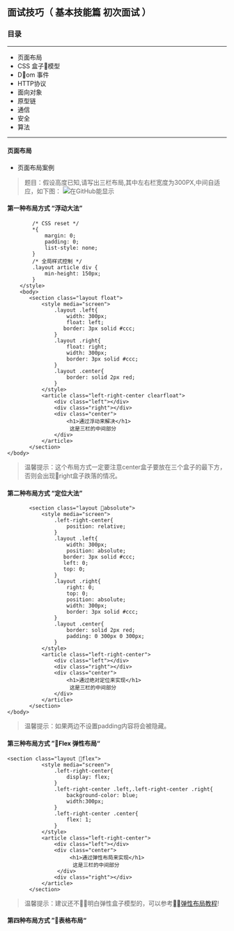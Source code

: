 ## 面试技巧（ 基本技能篇 初次面试 ）
### 目录
---------------------
* 页面布局
* CSS 盒子模型
* Dom 事件
* HTTP协议
* 面向对象
* 原型链
* 通信
* 安全
* 算法
---------------------
#### 页面布局
+ 页面布局案例
> 题目：假设高度已知,请写出三栏布局,其中左右栏宽度为300PX,中间自适应，如下图：
![在GitHub能显示](https://github.com/CaiweiGG/img-RemoteReference/blob/master/images/imagesMD/FirstInterview/tableDemo.jpg)
#### 第一种布局方式 “浮动大法”
``` <style media="screen">
        /* CSS reset */
        *{
            margin: 0;
            padding: 0;
            list-style: none;
        }
        /* 全局样式控制 */
        .layout article div {
            min-height: 150px;
        }
    </style>
    <body>
       <section class="layout float">
           <style media="screen">
               .layout .left{
                   width: 300px;
                   float: left;
                  border: 3px solid #ccc;
               }
               .layout .right{
                   float: right;
                   width: 300px;
                   border: 3px solid #ccc;
               }
               .layout .center{
                   border: solid 2px red;
               }
           </style>
           <article class="left-right-center clearfloat">
               <div class="left"></div>
               <div class="right"></div>
               <div class="center">
                   <h1>通过浮动来解决</h1>
                    这是三栏的中间部分
               </div> 
           </article>
       </section>
</body>
```
> 温馨提示：这个布局方式一定要注意center盒子要放在三个盒子的最下方，否则会出现right盒子跌落的情况。
#### 第二种布局方式 “定位大法”
```
       <section class="layout absolute">
           <style media="screen">
               .left-right-center{
                   position: relative;
               }
               .layout .left{
                   width: 300px;
                   position: absolute;
                  border: 3px solid #ccc;
                  left: 0;
                  top: 0;
               }
               .layout .right{
                   right: 0;
                   top: 0;
                   position: absolute;
                   width: 300px;
                   border: 3px solid #ccc;
               }
               .layout .center{
                   border: solid 2px red;
                   padding: 0 300px 0 300px;
               }
           </style>
           <article class="left-right-center">
               <div class="left"></div>
               <div class="right"></div>
               <div class="center">
                   <h1>通过绝对定位来实现</h1>
                    这是三栏的中间部分
               </div> 
           </article>
       </section>
</body>
```
> 温馨提示：如果两边不设置padding内容将会被隐藏。
#### 第三种布局方式 ”Flex 弹性布局“
```
<section class="layout flex">
           <style media="screen">
               .left-right-center{
                   display: flex;
               }
               .left-right-center .left,.left-right-center .right{
                   background-color: blue;
                   width:300px;
               }
               .left-right-center .center{
                   flex: 1;
               }
           </style>
           <article class="left-right-center">
               <div class="left"></div>
               <div class="center">
                    <h1>通过弹性布局来实现</h1>
                     这是三栏的中间部分
                </div> 
               <div class="right"></div>
           </article>
       </section>
```
> 温馨提示：建议还不明白弹性盒子模型的，可以参考[弹性布局教程](https://www.runoob.com/w3cnote/flex-grammar.html)!
#### 第四种布局方式 ”表格布局“
```